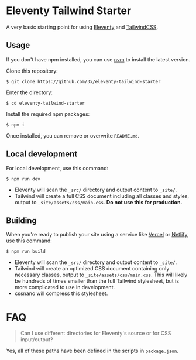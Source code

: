 # Eleventy Tailwind Starter

A very basic starting point for using [Eleventy](https://11ty.dev) and [TailwindCSS](https://tailwindcss.com).

## Usage

If you don't have npm installed, you can use [nvm](https://github.com/nvm-sh/nvm/blob/master/README.md) to install the latest version.

Clone this repository:

```shell
$ git clone https://github.com/3x/eleventy-tailwind-starter
```

Enter the directory:

```shell
$ cd eleventy-tailwind-starter
```

Install the required npm packages:

```shell
$ npm i
```

Once installed, you can remove or overwrite `README.md`.

## Local development

For local development, use this command:

```shell
$ npm run dev
```

- Eleventy will scan the `_src/` directory and output content to `_site/`.
- Tailwind will create a full CSS document including all classes and styles, output to `_site/assets/css/main.css`. **Do not use this for production.**

## Building

When you're ready to publish your site using a service like [Vercel](https://vercel.com) or [Netlify](https://www.netlify.com), use this command:

```shell
$ npm run build
```

- Eleventy will scan the `_src/` directory and output content to `_site/`.
- Tailwind will create an optimized CSS document containing only necessary classes, output to `_site/assets/css/main.css`. This will likely be hundreds of times smaller than the full Tailwind stylesheet, but is more complicated to use in development.
- cssnano will compress this stylesheet.

# FAQ

> Can I use different directories for Eleventy's source or for CSS input/output?

Yes, all of these paths have been defined in the scripts in `package.json`.
